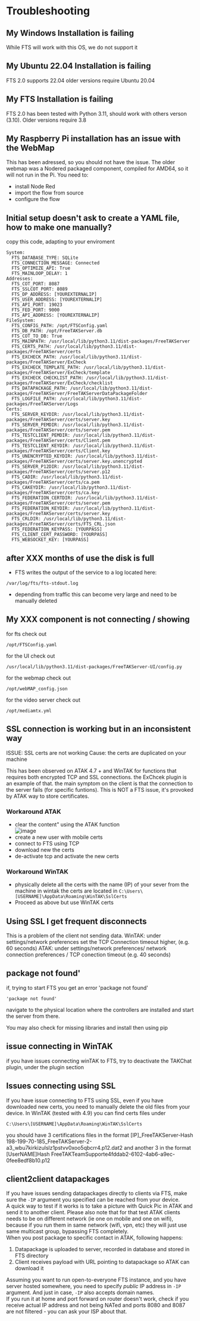 # Troubleshooting

## My Windows Installation is failing
While FTS will work with this OS, we do not support it

## My Ubuntu 22.04 Installation is failing
FTS 2.0 supports 22.04 older versions require Ubuntu 20.04

## My FTS Installation is failing
FTS 2.0 has been tested with Python 3.11, should work with others verson (3.10). Older versions require 3.8

## My Raspberry Pi installation has an issue with the WebMap
This has been adressed, so you should not have the issue. The older webmap was a Nodered packaged component, compiled for AMD64, so it will not run in the Pi.
You need to:
 * install Node Red 
 * import the flow from source
 * configure the flow

## Initial setup doesn't ask to create a YAML file, how to make one manually?
copy this code, adapting to your enviroment

```
System:
  FTS_DATABASE_TYPE: SQLite
  FTS_CONNECTION_MESSAGE: Connected
  FTS_OPTIMIZE_API: True
  FTS_MAINLOOP_DELAY: 1
Addresses:
  FTS_COT_PORT: 8087
  FTS_SSLCOT_PORT: 8089
  FTS_DP_ADDRESS: [YOUREXTERNALIP]
  FTS_USER_ADDRESS: [YOUREXTERNALIP]
  FTS_API_PORT: 19023
  FTS_FED_PORT: 9000
  FTS_API_ADDRESS: [YOUREXTERNALIP]
FileSystem:
  FTS_CONFIG_PATH: /opt/FTSConfig.yaml
  FTS_DB_PATH: /opt/FreeTAKServer.db
  FTS_COT_TO_DB: True
  FTS_MAINPATH: /usr/local/lib/python3.11/dist-packages/FreeTAKServer
  FTS_CERTS_PATH: /usr/local/lib/python3.11/dist-packages/FreeTAKServer/certs
  FTS_EXCHECK_PATH: /usr/local/lib/python3.11/dist-packages/FreeTAKServer/ExCheck
  FTS_EXCHECK_TEMPLATE_PATH: /usr/local/lib/python3.11/dist-packages/FreeTAKServer/ExCheck/template
  FTS_EXCHECK_CHECKLIST_PATH: /usr/local/lib/python3.11/dist-packages/FreeTAKServer/ExCheck/checklist
  FTS_DATAPACKAGE_PATH: /usr/local/lib/python3.11/dist-packages/FreeTAKServer/FreeTAKServerDataPackageFolder
  FTS_LOGFILE_PATH: /usr/local/lib/python3.11/dist-packages/FreeTAKServer/Logs
Certs:
  FTS_SERVER_KEYDIR: /usr/local/lib/python3.11/dist-packages/FreeTAKServer/certs/server.key
  FTS_SERVER_PEMDIR: /usr/local/lib/python3.11/dist-packages/FreeTAKServer/certs/server.pem
  FTS_TESTCLIENT_PEMDIR: /usr/local/lib/python3.11/dist-packages/FreeTAKServer/certs/Client.pem
  FTS_TESTCLIENT_KEYDIR: /usr/local/lib/python3.11/dist-packages/FreeTAKServer/certs/Client.key
  FTS_UNENCRYPTED_KEYDIR: /usr/local/lib/python3.11/dist-packages/FreeTAKServer/certs/server.key.unencrypted
  FTS_SERVER_P12DIR: /usr/local/lib/python3.11/dist-packages/FreeTAKServer/certs/server.p12
  FTS_CADIR: /usr/local/lib/python3.11/dist-packages/FreeTAKServer/certs/ca.pem
  FTS_CAKEYDIR: /usr/local/lib/python3.11/dist-packages/FreeTAKServer/certs/ca.key
  FTS_FEDERATION_CERTDIR: /usr/local/lib/python3.11/dist-packages/FreeTAKServer/certs/server.pem
  FTS_FEDERATION_KEYDIR: /usr/local/lib/python3.11/dist-packages/FreeTAKServer/certs/server.key
  FTS_CRLDIR: /usr/local/lib/python3.11/dist-packages/FreeTAKServer/certs/FTS_CRL.json
  FTS_FEDERATION_KEYPASS: [YOURPASS]
  FTS_CLIENT_CERT_PASSWORD: [YOURPASS]
  FTS_WEBSOCKET_KEY: [YOURPASS]
```

## after XXX months of use the disk is full
 * FTS writes the output of the service to a log located here:
```
/var/log/fts/fts-stdout.log
```
 * depending from traffic this can become very large and need to be manually deleted

## My XXX component is not connecting / showing
for fts check out 
```
/opt/FTSConfig.yaml
```

for the UI check out
```
/usr/local/lib/python3.11/dist-packages/FreeTAKServer-UI/config.py
```

for the webmap check out
```
/opt/webMAP_config.json
```
for the video server check out
```
/opt/mediamtx.yml
```

## SSL connection is working but in an inconsistent way
ISSUE: SSL certs are not working
Cause: the certs are duplicated on your machine

This has been observed on ATAK 4.7 + and WinTAK for functions that requires both encrypted TCP and SSL connections. the ExChcek plugin is an example of that. the main symptom on the client is that the connection to the server fails (for specific funtions). This is NOT a FTS issue, it's provoked by ATAK way to store certificates.

### Workaround ATAK 
 * clear the content" using the ATAK function  
![image](https://github.com/FreeTAKTeam/FreeTAKServer-User-Docs/assets/60719165/70561476-2252-46eb-8a9e-c7a0717b8d78)
 * create a new user with mobile certs
 * connect to FTS using TCP
 * download new the certs
 * de-activate tcp and activate the new certs
### Workaround WinTAK 
 
 * physically delete all the certs with the name (IP) of your sever from the machine in wintak the certs are located in
   ```C:\Users\[USERNAME]\AppData\Roaming\WinTAK\SslCerts``` 
 * Proceed as above but use WinTAK certs

## Using SSL I get frequent disconnects
This is a problem of the client not sending data. 
WinTAK: under settings/network preferences set the TCP Connection timeout higher, (e.g. 60 seconds)
ATAK:  under settings/network preferences/ network connection preferences / TCP conection timeout  (e.g. 40 seconds)

## package not found'
if, trying to start FTS you get an error 'package not found'
```
'package not found'
```
navigate to the physical location where the controllers are installed and start the server from there.

You may also check for missing libraries and install then using pip

## issue connecting in WinTAK
if you have issues connecting winTAK to FTS, try to deactivate the TAKChat plugin, under the plugin section

## Issues connecting using SSL
If you have issue connecting to FTS using SSL, even if you have downloaded new certs, you need to manually delete the old files from your device. In WinTAK (tested with 4.9)  you can find certs files under 
```
C:\Users\[USERNAME]\AppData\Roaming\WinTAK\SslCerts
```
you should have 3 certifications files in the format 
[IP]_FreeTAKServer-Hash
198-199-70-185_FreeTAKServer-2-a3_wbu7kirkizulslz1pstvv0xoo5qbcrr4.p12.dat2
and another 3 in the format
[UserNAME]Hash
FreeTAKTeamSupporte4fddab2-6102-4ab6-a9ec-0fee8edf8b10.p12

## client2client datapackages
If you have issues sending datapackages directly to clients via FTS, make sure the `-IP` argument you specified can be reached from your device.  
A quick way to test if it works is to take a picture with Quick Pic in ATAK and send it to another client. Please also note that for that test ATAK clients needs to be on different network (ie one on mobile and one on wifi), because if you run them in same network (wifi, vpn, etc) they will just use same multicast group, bypassing FTS completely.  
When you post package to specific contact in ATAK, following happens:  

  1) Datapackage is uploaded to server, recorded in database and stored in FTS directory  
  2) Client receives payload with URL pointing to datapackage so ATAK can download it   

Assuming you want to run open-to-everyone FTS instance, and you have server hosted somewhere, you need to specify _public_ IP address in `-IP` argument. And just in case, `-IP` also accepts domain names.   
If you run it at home and port forward on router doesn't work, check if you receive actual IP address and not being NATed and ports 8080 and 8087 are not filtered - you can ask your ISP about that.
